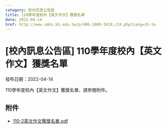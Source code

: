 ```yaml
---
category: 校內訊息公告區
title: 110學年度校內【英文作文】獲獎名單
date: 2022-04-14
href: http://www.smhs.kh.edu.tw/p/406-1000-3418,r24.php?Lang=zh-tw
---
```


# [校內訊息公告區] 110學年度校內【英文作文】獲獎名單

發布日期：2022-04-14

110學年度校內【英文作文】獲獎名單，請參閱附件。

## 附件

- [110-2英文作文獲獎名單.pdf](https://www.smhs.kh.edu.tw/var/file/0/1000/attach/23/pta_3176_1812292_16016.pdf)
